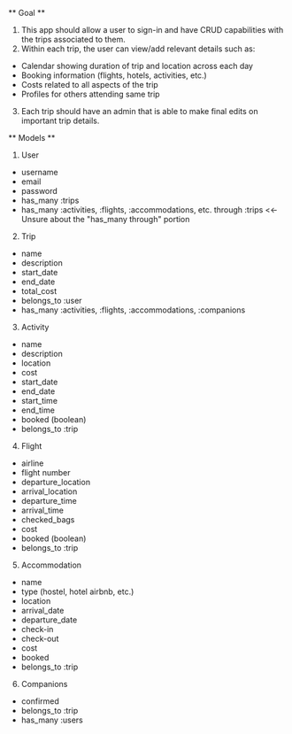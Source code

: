 ** Goal **

1. This app should allow a user to sign-in and have CRUD capabilities with the trips associated to them.
2. Within each trip, the user can view/add relevant details such as:
 - Calendar showing duration of trip and location across each day
 - Booking information (flights, hotels, activities, etc.)
 - Costs related to all aspects of the trip
 - Profiles for others attending same trip
3. Each trip should have an admin that is able to make final edits on important trip details.


** Models **

1. User
 - username
 - email
 - password
 - has_many :trips
 - has_many :activities, :flights, :accommodations, etc. through :trips <<- Unsure about the "has_many through" portion
2. Trip
 - name
 - description
 - start_date
 - end_date
 - total_cost
 - belongs_to :user
 - has_many :activities, :flights, :accommodations, :companions
3. Activity
 - name
 - description
 - location
 - cost
 - start_date
 - end_date
 - start_time
 - end_time
 - booked (boolean)
 - belongs_to :trip
4. Flight
 - airline
 - flight number
 - departure_location
 - arrival_location
 - departure_time
 - arrival_time
 - checked_bags
 - cost
 - booked (boolean)
 - belongs_to :trip
5. Accommodation
 - name
 - type (hostel, hotel airbnb, etc.)
 - location
 - arrival_date
 - departure_date
 - check-in
 - check-out
 - cost
 - booked
 - belongs_to :trip
6. Companions
 - confirmed
 - belongs_to :trip
 - has_many :users
